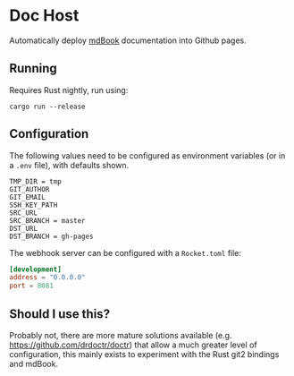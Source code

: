 # Doc Host

Automatically deploy [mdBook](https://github.com/rust-lang-nursery/mdBook) documentation into Github pages.

## Running

Requires Rust nightly, run using:

```
cargo run --release
```

## Configuration

The following values need to be configured as environment variables (or in a `.env` file), with defaults shown.

```
TMP_DIR = tmp
GIT_AUTHOR
GIT_EMAIL
SSH_KEY_PATH
SRC_URL
SRC_BRANCH = master
DST_URL
DST_BRANCH = gh-pages
```

The webhook server can be configured with a `Rocket.toml` file:

```toml
[development]
address = "0.0.0.0"
port = 8081
```

## Should I use this?

Probably not, there are more mature solutions available (e.g. https://github.com/drdoctr/doctr)
that allow a much greater level of configuration, this mainly exists to experiment with the Rust
git2 bindings and mdBook.
